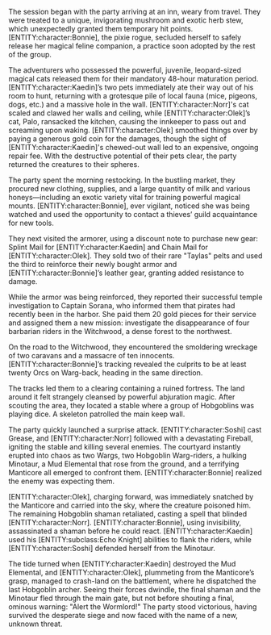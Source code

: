<p>The session began with the party arriving at an inn, weary from travel. They were treated to a unique, invigorating mushroom and exotic herb stew, which unexpectedly granted them temporary hit points. [ENTITY:character:Bonnie], the pixie rogue, secluded herself to safely release her magical feline companion, a practice soon adopted by the rest of the group.</p>

<p>The adventurers who possessed the powerful, juvenile, leopard-sized magical cats released them for their mandatory 48-hour maturation period. [ENTITY:character:Kaedin]’s two pets immediately ate their way out of his room to hunt, returning with a grotesque pile of local fauna (mice, pigeons, dogs, etc.) and a massive hole in the wall. [ENTITY:character:Norr]'s cat scaled and clawed her walls and ceiling, while [ENTITY:character:Olek]’s cat, Palo, ransacked the kitchen, causing the innkeeper to pass out and screaming upon waking. [ENTITY:character:Olek] smoothed things over by paying a generous gold coin for the damages, though the sight of [ENTITY:character:Kaedin]'s chewed-out wall led to an expensive, ongoing repair fee. With the destructive potential of their pets clear, the party returned the creatures to their spheres.</p>

<p>The party spent the morning restocking. In the bustling market, they procured new clothing, supplies, and a large quantity of milk and various honeys—including an exotic variety vital for training powerful magical mounts. [ENTITY:character:Bonnie], ever vigilant, noticed she was being watched and used the opportunity to contact a thieves’ guild acquaintance for new tools.</p>

<p>They next visited the armorer, using a discount note to purchase new gear: Splint Mail for [ENTITY:character:Kaedin] and Chain Mail for [ENTITY:character:Olek]. They sold two of their rare "Taylas" pelts and used the third to reinforce their newly bought armor and [ENTITY:character:Bonnie]’s leather gear, granting added resistance to damage.</p>

<p>While the armor was being reinforced, they reported their successful temple investigation to Captain Sorana, who informed them that pirates had recently been in the harbor. She paid them 20 gold pieces for their service and assigned them a new mission: investigate the disappearance of four barbarian riders in the Witchwood, a dense forest to the northwest.</p>

<p>On the road to the Witchwood, they encountered the smoldering wreckage of two caravans and a massacre of ten innocents. [ENTITY:character:Bonnie]’s tracking revealed the culprits to be at least twenty Orcs on Warg-back, heading in the same direction.</p>

<p>The tracks led them to a clearing containing a ruined fortress. The land around it felt strangely cleansed by powerful abjuration magic. After scouting the area, they located a stable where a group of Hobgoblins was playing dice. A skeleton patrolled the main keep wall.</p>

<p>The party quickly launched a surprise attack. [ENTITY:character:Soshi] cast Grease, and [ENTITY:character:Norr] followed with a devastating Fireball, igniting the stable and killing several enemies. The courtyard instantly erupted into chaos as two Wargs, two Hobgoblin Warg-riders, a hulking Minotaur, a Mud Elemental that rose from the ground, and a terrifying Manticore all emerged to confront them. [ENTITY:character:Bonnie] realized the enemy was expecting them.</p>

<p>[ENTITY:character:Olek], charging forward, was immediately snatched by the Manticore and carried into the sky, where the creature poisoned him. The remaining Hobgoblin shaman retaliated, casting a spell that blinded [ENTITY:character:Norr]. [ENTITY:character:Bonnie], using invisibility, assassinated a shaman before he could react. [ENTITY:character:Kaedin] used his [ENTITY:subclass:Echo Knight] abilities to flank the riders, while [ENTITY:character:Soshi] defended herself from the Minotaur.</p>

<p>The tide turned when [ENTITY:character:Kaedin] destroyed the Mud Elemental, and [ENTITY:character:Olek], plummeting from the Manticore’s grasp, managed to crash-land on the battlement, where he dispatched the last Hobgoblin archer. Seeing their forces dwindle, the final shaman and the Minotaur fled through the main gate, but not before shouting a final, ominous warning: "Alert the Wormlord!" The party stood victorious, having survived the desperate siege and now faced with the name of a new, unknown threat.</p>
